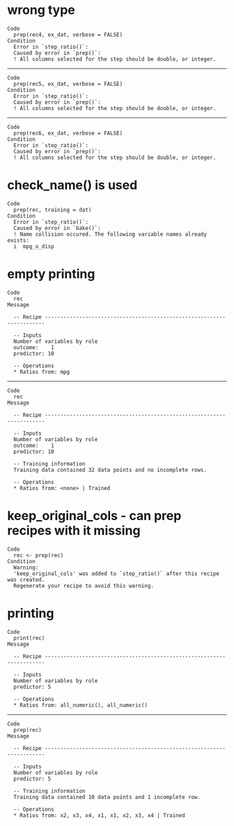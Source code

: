 # wrong type

    Code
      prep(rec4, ex_dat, verbose = FALSE)
    Condition
      Error in `step_ratio()`:
      Caused by error in `prep()`:
      ! All columns selected for the step should be double, or integer.

---

    Code
      prep(rec5, ex_dat, verbose = FALSE)
    Condition
      Error in `step_ratio()`:
      Caused by error in `prep()`:
      ! All columns selected for the step should be double, or integer.

---

    Code
      prep(rec6, ex_dat, verbose = FALSE)
    Condition
      Error in `step_ratio()`:
      Caused by error in `prep()`:
      ! All columns selected for the step should be double, or integer.

# check_name() is used

    Code
      prep(rec, training = dat)
    Condition
      Error in `step_ratio()`:
      Caused by error in `bake()`:
      ! Name collision occured. The following variable names already exists:
      i  mpg_o_disp

# empty printing

    Code
      rec
    Message
      
      -- Recipe ----------------------------------------------------------------------
      
      -- Inputs 
      Number of variables by role
      outcome:    1
      predictor: 10
      
      -- Operations 
      * Ratios from: mpg

---

    Code
      rec
    Message
      
      -- Recipe ----------------------------------------------------------------------
      
      -- Inputs 
      Number of variables by role
      outcome:    1
      predictor: 10
      
      -- Training information 
      Training data contained 32 data points and no incomplete rows.
      
      -- Operations 
      * Ratios from: <none> | Trained

# keep_original_cols - can prep recipes with it missing

    Code
      rec <- prep(rec)
    Condition
      Warning:
      'keep_original_cols' was added to `step_ratio()` after this recipe was created.
      Regenerate your recipe to avoid this warning.

# printing

    Code
      print(rec)
    Message
      
      -- Recipe ----------------------------------------------------------------------
      
      -- Inputs 
      Number of variables by role
      predictor: 5
      
      -- Operations 
      * Ratios from: all_numeric(), all_numeric()

---

    Code
      prep(rec)
    Message
      
      -- Recipe ----------------------------------------------------------------------
      
      -- Inputs 
      Number of variables by role
      predictor: 5
      
      -- Training information 
      Training data contained 10 data points and 1 incomplete row.
      
      -- Operations 
      * Ratios from: x2, x3, x4, x1, x1, x2, x3, x4 | Trained

